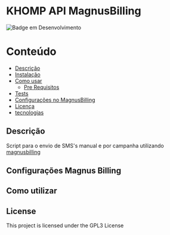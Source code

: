 # KHOMP API MagnusBilling 
![Badge em Desenvolvimento](http://img.shields.io/static/v1?label=STATUS&message=EM%20DESENVOLVIMENTO&color=GREEN&style=for-the-badge)

Conteúdo
=================
<!--ts-->
   * [Descrição](#Descrição)
   * [Instalação](#instalacao)
   * [Como usar](#como-usar)
      * [Pre Requisitos](#pre-requisitos)
   * [Tests](#testes)
   * [Configurações no MagnusBilling](#configuracoes-magnus-billing)
   * [Licença](#license)
   * [tecnologias](#tecnologias)
<!--te-->

## Descrição

Script para o envio de SMS's manual e por campanha utilizando <a href="https://github.com/magnussolution/magnusbilling7">magnusbilling</a>

## Configurações Magnus Billing 

## Como utilizar

## License

This project is licensed under the GPL3 License